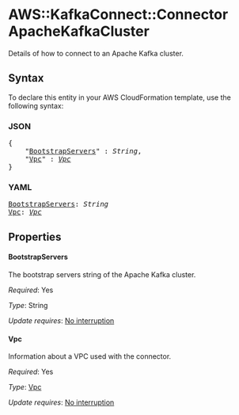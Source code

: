 # AWS::KafkaConnect::Connector ApacheKafkaCluster

Details of how to connect to an Apache Kafka cluster.

## Syntax

To declare this entity in your AWS CloudFormation template, use the following syntax:

### JSON

<pre>
{
    "<a href="#bootstrapservers" title="BootstrapServers">BootstrapServers</a>" : <i>String</i>,
    "<a href="#vpc" title="Vpc">Vpc</a>" : <i><a href="vpc.md">Vpc</a></i>
}
</pre>

### YAML

<pre>
<a href="#bootstrapservers" title="BootstrapServers">BootstrapServers</a>: <i>String</i>
<a href="#vpc" title="Vpc">Vpc</a>: <i><a href="vpc.md">Vpc</a></i>
</pre>

## Properties

#### BootstrapServers

The bootstrap servers string of the Apache Kafka cluster.

_Required_: Yes

_Type_: String

_Update requires_: [No interruption](https://docs.aws.amazon.com/AWSCloudFormation/latest/UserGuide/using-cfn-updating-stacks-update-behaviors.html#update-no-interrupt)

#### Vpc

Information about a VPC used with the connector.

_Required_: Yes

_Type_: <a href="vpc.md">Vpc</a>

_Update requires_: [No interruption](https://docs.aws.amazon.com/AWSCloudFormation/latest/UserGuide/using-cfn-updating-stacks-update-behaviors.html#update-no-interrupt)

